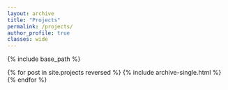 ```yaml
---
layout: archive
title: "Projects"
permalink: /projects/
author_profile: true
classes: wide
---
```


{% include base_path %}

{% for post in site.projects reversed %}
  {% include archive-single.html %}
{% endfor %}
